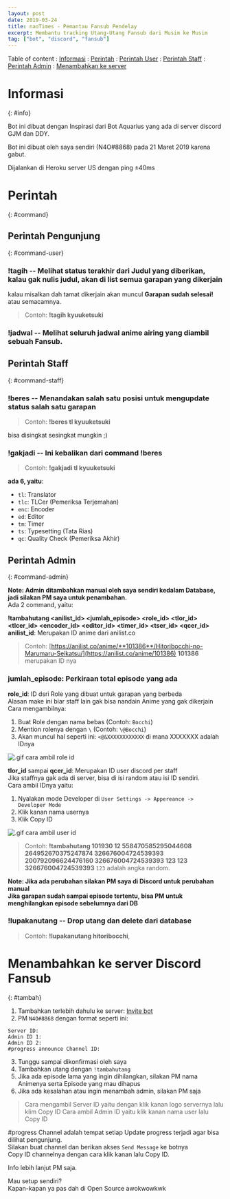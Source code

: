 ```yaml
---
layout: post
date: 2019-03-24
title: naoTimes - Pemantau Fansub Pendelay
excerpt: Membantu tracking Utang-Utang Fansub dari Musim ke Musim
tag: ["bot", "discord", "fansub"]
---
```


Table of content
: [Informasi](#info)
: [Perintah](#command)
	: [Perintah User](#command-user)
	: [Perintah Staff](#command-staff)
	: [Perintah Admin](#command-admin)
: [Menambahkan ke server](#tambah)

# Informasi
{: #info}

Bot ini dibuat dengan Inspirasi dari Bot Aquarius yang ada di server discord GJM dan DDY.

Bot ini dibuat oleh saya sendiri (N4O#8868) pada 21 Maret 2019 karena gabut.

Dijalankan di Heroku server US dengan ping ±40ms

# Perintah
{: #command}

## Perintah Pengunjung
{: #command-user}

### **!tagih <judul>** -- Melihat status terakhir dari Judul yang diberikan, kalau gak nulis judul, akan di list semua garapan yang dikerjain
kalau misalkan dah tamat dikerjain akan muncul **Garapan sudah selesai!** atau semacamnya.

>Contoh: **!tagih kyuuketsuki**

### **!jadwal** -- Melihat seluruh jadwal anime airing yang diambil sebuah Fansub.

## Perintah Staff
{: #command-staff}

### **!beres <posisi> <judul>** -- Menandakan salah satu posisi untuk mengupdate status salah satu garapan

>Contoh: **!beres tl kyuuketsuki**

<judul> bisa disingkat sesingkat mungkin ;)

### **!gakjadi <posisi> <judul>** -- Ini kebalikan dari command **!beres**

>Contoh: **!gakjadi tl kyuuketsuki**

**<posisi> ada 6, yaitu**:
- `tl`: Translator
- `tlc`: TLCer (Pemeriksa Terjemahan)
- `enc`: Encoder
- `ed`: Editor
- `tm`: Timer
- `ts`: Typesetting (Tata Rias)
- `qc`: Quality Check (Pemeriksa Akhir)

## Perintah Admin
{: #command-admin}

**Note: Admin ditambahkan manual oleh saya sendiri kedalam Database, jadi silakan PM saya untuk penambahan.**<br>
Ada 2 command, yaitu:

**!tambahutang <anilist_id> <jumlah_episode> <role_id> <tlor_id> <tlcer_id> <encoder_id> <editor_id> <timer_id> <tser_id> <qcer_id>**<br>
**anilist_id**: Merupakan ID anime dari anilist.co<br>
>Contoh: [https://anilist.co/anime/**101386**/Hitoribocchi-no-Marumaru-Seikatsu/](https://anilist.co/anime/101386)
>**101386** merupakan ID nya

### **jumlah_episode**: Perkiraan total episode yang ada

**role_id**: ID dsri Role yang dibuat untuk garapan yang berbeda<br>
Alasan make ini biar staff lain gak bisa nandain Anime yang gak dikerjain<br>
Cara mengambilnya:<br>
1. Buat Role dengan nama bebas (Contoh: `Bocchi`)
2. Mention rolenya dengan `\` (Contoh: `\@Bocchi`)
3. Akan muncul hal seperti ini: `<@&XXXXXXXXXXXX` di mana XXXXXXX adalah IDnya

![.gif cara ambil role id](https://puu.sh/D3yVw/fd088611f3.gif)

**tlor_id** sampai **qcer_id**: Merupakan ID user discord per staff<br>
Jika staffnya gak ada di server, bisa di isi random atau isi ID sendiri.<br>
Cara ambil IDnya yaitu:
1. Nyalakan mode Developer di `User Settings -> Appereance -> Developer Mode`
2. Klik kanan nama usernya
3. Klik Copy ID

![.gif cara ambil user id](https://puu.sh/D3yTA/e11282996e.gif)

>Contoh: **!tambahutang 101930 12 558470585295044608 264952670375247874 326676004724539393 200792096624476160 326676004724539393 123 123 326676004724539393**
>`123` adalah angka random.

**Note: Jika ada perubahan silakan PM saya di Discord untuk perubahan manual**<br>
**Jika garapan sudah sampai episode tertentu, bisa PM untuk menghilangkan episode sebelumnya dari DB**

### **!lupakanutang <judul>** -- Drop utang dan delete dari database

>Contoh: **!lupakanutang hitoribocchi**,

# Menambahkan ke server Discord Fansub 
{: #tambah}

1. Tambahkan terlebih dahulu ke server: [Invite bot](https://discordapp.com/oauth2/authorize?client_id=558256913926848537&permissions=1544027248&scope=bot)
2. PM `N4O#8868` dengan format seperti ini:
```
Server ID: 
Admin ID 1:
Admin ID 2:
#progress announce Channel ID:
```
3. Tunggu sampai dikonfirmasi oleh saya
4. Tambahkan utang dengan `!tambahutang`
5. Jika ada episode lama yang ingin dihilangkan, silakan PM nama Animenya serta Episode yang mau dihapus
6. Jika ada kesalahan atau ingin menambah admin, silakan PM saja

>Cara mengambil Server ID yaitu dengan klik kanan logo servernya lalu klim Copy ID
>Cara ambil Admin ID yaitu klik kanan nama user lalu Copy ID

#progress Channel adalah tempat setiap Update progress terjadi agar bisa dilihat pengunjung.<br>
Silakan buat channel dan berikan akses `Send Message` ke botnya<br>
Copy ID channelnya dengan cara klik kanan lalu Copy ID.

Info lebih lanjut PM saja.

Mau setup sendiri?<br>
Kapan-kapan ya pas dah di Open Source awokwowkwk
